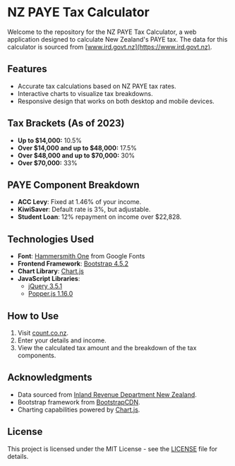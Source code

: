 # NZ PAYE Tax Calculator

Welcome to the repository for the NZ PAYE Tax Calculator, a web application designed to calculate New Zealand's PAYE tax. The data for this calculator is sourced from [www.ird.govt.nz](https://www.ird.govt.nz).

## Features

- Accurate tax calculations based on NZ PAYE tax rates.
- Interactive charts to visualize tax breakdowns.
- Responsive design that works on both desktop and mobile devices.

## Tax Brackets (As of 2023)

- **Up to $14,000:** 10.5%
- **Over $14,000 and up to $48,000:** 17.5%
- **Over $48,000 and up to $70,000:** 30%
- **Over $70,000:** 33%

## PAYE Component Breakdown

- **ACC Levy**: Fixed at 1.46% of your income.
- **KiwiSaver**: Default rate is 3%, but adjustable.
- **Student Loan**: 12% repayment on income over $22,828.

## Technologies Used

- **Font**: [Hammersmith One](https://fonts.googleapis.com/css2?family=Hammersmith+One&display=swap) from Google Fonts
- **Frontend Framework**: [Bootstrap 4.5.2](https://getbootstrap.com/docs/4.5/getting-started/introduction/)
- **Chart Library**: [Chart.js](https://www.chartjs.org/)
- **JavaScript Libraries**:
  - [jQuery 3.5.1](https://jquery.com/)
  - [Popper.js 1.16.0](https://popper.js.org/)

## How to Use

1. Visit [count.co.nz](https://count.co.nz).
2. Enter your details and income.
3. View the calculated tax amount and the breakdown of the tax components.

## Acknowledgments

- Data sourced from [Inland Revenue Department New Zealand](https://www.ird.govt.nz).
- Bootstrap framework from [BootstrapCDN](https://maxcdn.bootstrapcdn.com/).
- Charting capabilities powered by [Chart.js](https://www.chartjs.org/).

## License

This project is licensed under the MIT License - see the [LICENSE](LICENSE) file for details.

